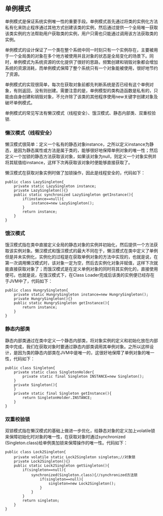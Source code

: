 ## 单例模式

单例模式是保证系统实例唯一性的重要手段。单例模式首先通过将类的实例化方法私有化来防止程序通过其他方式创建该类的实例，然后通过提供一个全局唯一获取该类实例的方法帮助用户获取类的实例，用户只需也只能通过调用该方法获取类的实例。

单例模式的设计保证了一个类在整个系统中同一时刻只有一个实例存在，主要被用于一个全局类的对象在多个地方被使用并且对象的状态是全局变化的场景下。同时，单例模式为系统资源的优化提供了很好的思路，频繁创建和销毁对象都会增加系统的资源消耗，而单例模式保障了整个系统只有一个对象能被使用，很好地节约了资源。

单例模式的实现很简单，每次在获取对象前都先判断系统是否已经有这个单例对象，有则返回，没有则创建。需要注意的是，单例模型的类构造函数是私有的，只能由自身创建和销毁对象，不允许除了该类的其他程序使用new关键字创建对象及破坏单例模式。

单例模式的常见写法有懒汉模式（线程安全）、饿汉模式、静态内部类、双重校验锁.

### 懒汉模式（线程安全）

懒汉模式很简单：定义一个私有的静态对象instance，之所以定义instance为静态，是因为静态属性或方法是属于类的，能够很好地保障单例对象的唯一性；然后定义一个加锁的静态方法获取该对象，如果该对象为null，则定义一个对象实例并将其赋值给instance，这样下次再获取该对象时便能够直接获取了。

懒汉模式在获取对象实例时做了加锁操作，因此是线程安全的，代码如下：

```
public class LazySingleton{
	private static LazySingleton instance;
	private LazySingleton(){}
	public static synchronized LazySingleton getInstance(){
		if(instance==null){
			instance=new LazySingleton();
		}
		return instance;
	}
}
```

### 饿汉模式

饿汉模式指在类中直接定义全局的静态对象的实例并初始化，然后提供一个方法获取该实例对象。懒汉模式和饿汉模式的最大不同在于，懒汉模式在类中定义了单例但是并未实例化，实例化的过程是在获取单例对象的方法中实现的，也就是说，在第一次调用懒汉模式时，该对象一定为空，然后去实例化对象并赋值，这样下次就能直接获取对象了；而饿汉模式是在定义单例对象的同时将其实例化的，直接使用便可。也就是说，在饿汉模式下，在Class Loader完成后该类的实例便已经存在于JVM中了，代码如下：

```
public class HungrySingleton{
	private static HungrySingleton instance=new HungrySingleton();
	private HungrySingleton(){}
	public static HungrySingleton getInstance(){
		return instance;
	}
}
```

### 静态内部类

静态内部类通过在类中定义一个静态内部类，将对象实例的定义和初始化放在内部类中完成，我们在获取对象时要通过静态内部类调用其单例对象。之所以这样设计，是因为类的静态内部类在JVM中是唯一的，这很好地保障了单例对象的唯一性，代码如下：

```
public class Singleton{
	private static class SingletonHolder{
		private static final Singleton INSTANCE=new Singleton();
	}
	private Singleton(){
	}
	private static final Singleton getInstance(){
		return SingletonHolder.INSTANCE;
	}	
}
```

### 双重校验锁

双锁模式指在懒汉模式的基础上做进一步优化，给静态对象的定义加上volatile锁来保障初始化时对象的唯一性，在获取对象时通过synchronized (Singleton.class)给单例类加锁来保障操作的唯一性。代码如下：

```
public class Lock2Singleton{
	private volatile static Lock2Singleton singleton;//对象锁
	private Lock2Singleton(){}
	public static Lock2Singleton getSingleton(){
		if(singleton==null){
			synchronized(Singleton.class){//synchronized方法锁
				if(singleton==null){
					singleton=new Lock2Singleton();
				}
			}
		}
		return singleton;
	}
}
```

